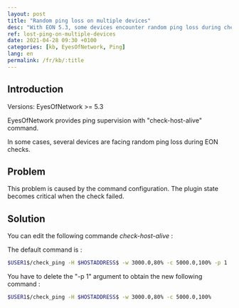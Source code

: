 ```yaml
---
layout: post
title: "Random ping loss on multiple devices"
desc: "With EON 5.3, some devices encounter random ping loss during checks"
ref: lost-ping-on-multiple-devices
date: 2021-04-28 09:30 +0100
categories: [kb, EyesOfNetwork, Ping]
lang: en
permalink: /fr/kb/:title
---
```


## Introduction

Versions: EyesOfNetwork >= 5.3

EyesOfNetwork provides ping supervision with "check-host-alive" command.

In some cases, several devices are facing random ping loss during EON checks.
 

## Problem

This problem is caused by the command configuration. The plugin state becomes critical when the check failed.


## Solution

You can edit the following commande *check-host-alive* :

The default command is :

```bash
$USER1$/check_ping -H $HOSTADDRESS$ -w 3000.0,80% -c 5000.0,100% -p 1
```
You have to delete the "-p 1" argument to obtain the new following command :

```bash
$USER1$/check_ping -H $HOSTADDRESS$ -w 3000.0,80% -c 5000.0,100%
```
